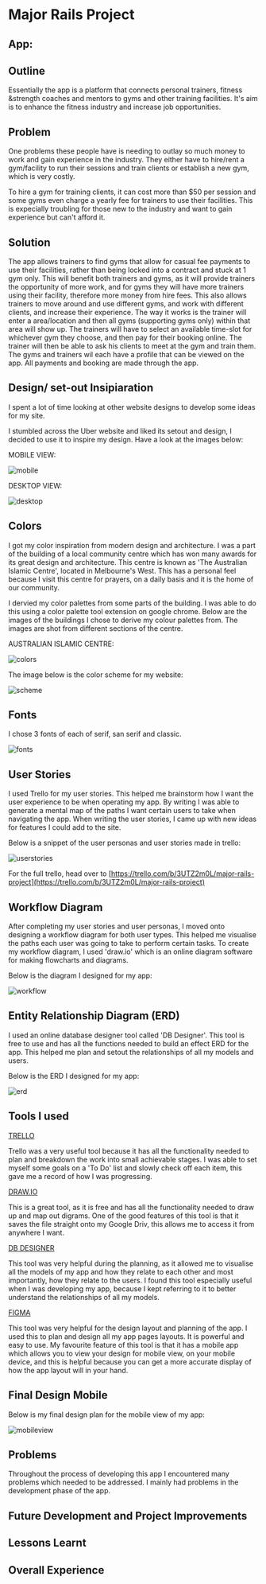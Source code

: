 # Major Rails Project

## App:

## Outline
<!-- Description of what your project is going to be -->
<!-- it is not a detailed description of the app -->
Essentially the app is a platform that connects personal trainers, fitness &strength coaches and mentors to gyms and other training facilities. It's aim is to enhance the fitness industry and increase  job opportunities. 

## Problem
One problems these people have is needing to outlay so much money to work and gain experience in the industry. They either have to hire/rent a gym/facility to run their sessions and train clients or establish a new gym, which is very costly.

To hire a gym for training clients, it can cost more than $50 per session and some gyms even charge a yearly fee for trainers to use their facilities. This is expecially troubling for those new to the industry and want to gain experience but can't afford it. 

## Solution
The app allows trainers to find gyms that allow for casual fee payments to use their facilities, rather than being locked into a contract and stuck at 1 gym only. This will benefit both trainers and gyms, as it will provide trainers the opportunity of more work, and for gyms they will have more trainers using their facility, therefore more money from hire fees. This also allows trainers to move around and use different gyms, and work with different clients, and increase their experience. The way it works is the trainer will enter a area/location and then all gyms (supporting gyms only) within that area will show up. The trainers will have to select an available time-slot for whichever gym they choose, and then pay for their booking online. The trainer will then be able to ask his clients to meet at the gym and train them. The gyms and trainers wil each have a profile that can be viewed on the app. All payments and booking are made through the app.

## **Design/ set-out Insipiaration**
    
I spent a lot of time looking at other website designs to develop some ideas for my site.  

I stumbled across the Uber website and liked its setout and design, I decided to use it to inspire my design. Have a look at the images below:

MOBILE VIEW:

![mobile](/docs/images/mobile-inspiration.png) 

DESKTOP VIEW:

![desktop](/docs/images/desktop-inspiration.png)
<!-- PUT DESKTOP IMAGE HERE -->

## **Colors**

I got my color inspiration from modern design and architecture. I was a part of the building of a local community centre which has won many awards for its great design and architecture. This centre is known as 'The Australian Islamic Centre', located in Melbourne's West. This has a personal feel because I visit this centre for prayers, on a daily basis and it is the home of our community. 

I dervied my color palettes from some parts of the building. I was able to do this using a color palette tool extension on google chrome. Below are the images of the buildings I chose to derive my colour palettes from. The images are shot from different sections of the centre. 

AUSTRALIAN ISLAMIC CENTRE:

![colors](docs/images/color-inspiration.png)


The image below is the color scheme for my website:

![scheme](docs/images/colors-scheme.png)


## **Fonts**

I chose 3 fonts of each of serif, san serif and classic. 

![fonts](docs/images/fonts.png)

## **User Stories**

I used Trello for my user stories. This helped me brainstorm how I want the user experience to be when operating my app. By writing I was able to generate a mental map of the paths I want certain users to take when navigating the app. When writing the user stories, I came up with new ideas for features I could add to the site. 

Below is a snippet of the user personas and user stories made in trello:

![userstories](docs/images/user-stories.png)

For the full trello, head over to 
[https://trello.com/b/3UTZ2m0L/major-rails-project](https://trello.com/b/3UTZ2m0L/major-rails-project)


## **Workflow Diagram**

After completing my user stories and user personas, I moved onto designing a workflow diagram for both user types. This helped me visualise the paths each user was going to take to perform certain tasks. To create my workflow diagram, I used 'draw.io' which is an online diagram software for making flowcharts and diagrams. 

Below is the diagram I designed for my app:

![workflow](docs/images/workflow.png)

## **Entity Relationship Diagram (ERD)**

I used an online database designer tool called 'DB Designer'. This tool is free to use and has all the functions needed to build an effect ERD for the app. This helped me plan and setout the relationships of all my models and users. 

Below is the ERD I designed for my app:

![erd](docs/images/erd.png)

## **Tools I used**

[TRELLO](https://trello.com)

Trello was a very useful tool because it has all the functionality needed to plan and breakdown the work into small achievable stages. I was able to set myself some goals on a 'To Do' list and slowly check off each item, this gave me a record of how I was progressing.

[DRAW.IO](https://www.draw.io/)

This is a great tool, as it is free and has all the functionality needed to draw up and map out digrams. One of the good features of this tool is that it saves the file straight onto my Google Driv, this allows me to access it from anywhere I want.

[DB DESIGNER](https://www.dbdesigner.net/)

This tool was very helpful during the planning, as it allowed me to visualise all the models of my app and how they relate to each other and most importantly, how they relate to the users. I found this tool especially useful when I was developing my app, because I kept referring to it to better understand the relationships of all my models.  

[FIGMA](https://www.figma.com/)

This tool was very helpful for the design layout and planning of the app. I used this to plan and design all my app pages layouts. It is powerful and easy to use. My favourite  feature of this tool is that it has a mobile app which allows you to view your design for mobile view, on your mobile device, and this is helpful because you can get a more accurate display of how the app layout will in your hand. 

## **Final Design Mobile**

Below is my final design plan for the mobile view of my app:

![mobileview](docs/images/mobile-view.png)


## **Problems**

Throughout the process of developing this app I encountered many problems which needed to be addressed. I mainly had problems in the development phase of the app. 

## **Future Development and Project Improvements**

## **Lessons Learnt**

## **Overall Experience**








